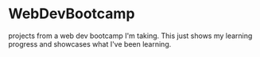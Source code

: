 # WebDevBootcamp
projects from a web dev bootcamp I'm taking. This just shows my learning progress and showcases what I've been learning.
